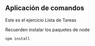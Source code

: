 ## Aplicación de comandos

Este es el ejercicio Lista de Tareas


Recuerden instalar los paquetes de node

```
npm install
```